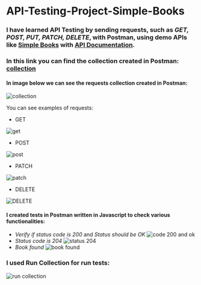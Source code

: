 # API-Testing-Project-Simple-Books
### I have learned API Testing by sending requests, such as *GET, POST, PUT, PATCH, DELETE*, with Postman, using demo APIs like [Simple Books](https://simple-books-api.glitch.me) with [API Documentation](https://github.com/vdespa/introduction-to-postman-course/blob/main/simple-books-api.md).
### In this link you can find the collection created in Postman: [collection](https://github.com/IoanaFlore/API-Testing-Project-Simple-Books/blob/main/Simple%20BookS%20API.postman_collection.json)
#### In image below we can see the requests collection created in Postman:
![collection](https://github.com/IoanaFlore/API-Testing-Project-Simple-Books/assets/111995212/4e218a6d-8dcf-4ccf-a934-381a6353aea5)

You can see examples of requests:
* GET
  
![get](https://github.com/IoanaFlore/API-Testing-Project-Simple-Books/assets/111995212/1284be70-6f03-435b-8391-65ac47390151)
* POST
  
![post](https://github.com/IoanaFlore/API-Testing-Project-Simple-Books/assets/111995212/803cbe0a-1e9a-4e6e-ab86-46a251a9bf7a)
* PATCH
  
![patch](https://github.com/IoanaFlore/API-Testing-Project-Simple-Books/assets/111995212/d2d28bff-d52a-4ea5-8f56-4603a8847c8b)
* DELETE
  
![DELETE](https://github.com/IoanaFlore/API-Testing-Project-Simple-Books/assets/111995212/d45d3f9d-5392-4d8c-80fb-045314f02e1e)

#### I created tests in Postman written in Javascript to check various functionalities:
* *Verify if status code is 200* and *Status should be OK*
![code 200 and ok](https://github.com/IoanaFlore/API-Testing-Project-Simple-Books/assets/111995212/d7efa6e9-80d5-4c7e-ac2b-6b10421cc13f)
* *Status code is 204*
![status 204](https://github.com/IoanaFlore/API-Testing-Project-Simple-Books/assets/111995212/7895118d-7033-45c3-befc-81938bfcc48d)
* *Book found*
![book found](https://github.com/IoanaFlore/API-Testing-Project-Simple-Books/assets/111995212/cf606ab5-1b2b-4b82-a8ad-f6c26680a5e3)

 ### I used Run Collection for run tests:
 ![run collection](https://github.com/IoanaFlore/API-Testing-Project-Simple-Books/assets/111995212/92f07002-36ea-417b-9004-79352320784a)

  
